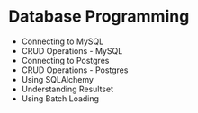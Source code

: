 # Database Programming

* Connecting to MySQL
* CRUD Operations - MySQL
* Connecting to Postgres
* CRUD Operations - Postgres
* Using SQLAlchemy
* Understanding Resultset
* Using Batch Loading

